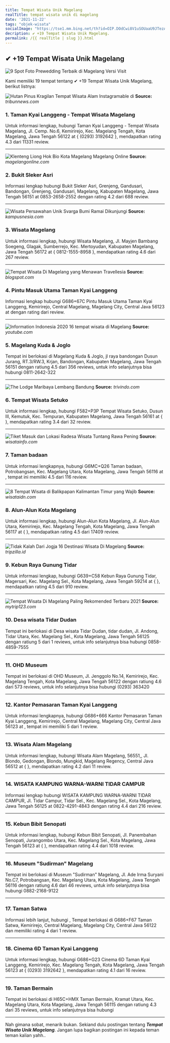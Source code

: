 ```yaml
---
title: Tempat Wisata Unik Magelang
realTitle: tempat wisata unik di magelang
date: '2021-11-22'
tags: "objek-wisata"
socialImage: "https://tse1.mm.bing.net/th?id=OIP.DOdCwi8V1uSOUaaU9JTezAHaFj&amp;pid=15.1"
decription: ✔ +19 Tempat Wisata Unik Magelang.
permalink: /{{ realTitle | slug }}.html
---
```


## ✔ +19 Tempat Wisata Unik Magelang

![9 Spot Foto Prewedding Terbaik di Magelang Versi Visit ](https://visitmagelang.id/wp-content/uploads/2020/05/prewed-punthuk-setumbu.jpg)



Kami memiliki 19 tempat tentang ✔ +19 Tempat Wisata Unik Magelang, berikut listnya:



![Hutan Pinus Kragilan Tempat Wisata Alam Instagramable di ](https://tse2.mm.bing.net/th?id=OIP.KjIqeqshsViTCTBtWWGnHgHaEK&amp;pid=15.1)
**Source:** _tribunnews.com_


### 1. Taman Kyai Langgeng - Tempat Wisata Magelang



Untuk informasi lengkap, hubungi Taman Kyai Langgeng - Tempat Wisata Magelang, Jl. Cemp. No.6, Kemirirejo, Kec. Magelang Tengah, Kota Magelang, Jawa Tengah 56122 at { (0293) 3192642 }, mendapatkan rating 4.3 dari 11331 review.

---


![Klenteng Liong Hok Bio Kota Magelang  Magelang Online](https://tse2.mm.bing.net/th?id=OIP.mgSqD60U_0bzav8_KNizpAHaEN&amp;pid=15.1)
**Source:** _magelangonline.com_


### 2. Bukit Sleker Asri



Informasi lengkap hubungi Bukit Sleker Asri, Grenjeng, Gandusari, Bandongan, Grenjeng, Gandusari, Magelang, Kabupaten Magelang, Jawa Tengah 56151 at 0853-2658-2552 dengan rating 4.2 dari 688 review.

---


![Wisata Persawahan Unik Svarga Bumi Ramai Dikunjungi ](https://tse1.mm.bing.net/th?id=OIP.EGCF05f5pNq1wdDozJ05WQHaEo&amp;pid=15.1)
**Source:** _kampusnesia.com_


### 3. Wisata Magelang



Untuk informasi lengkap, hubungi Wisata Magelang, Jl. Mayjen Bambang Soegeng, Glagak, Sumberrejo, Kec. Mertoyudan, Kabupaten Magelang, Jawa Tengah 56172 at { 0812-1555-8958 }, mendapatkan rating 4.6 dari 267 review.

---


![Tempat Wisata Di Magelang yang Menawan  Travellesia ](https://tse2.mm.bing.net/th?id=OIP.5zClDZheVF-K1s5Lil1JugHaFf&amp;pid=15.1)
**Source:** _blogspot.com_


### 4. Pintu Masuk Utama Taman Kyai Langgeng



Informasi lengkap hubungi G686+67C Pintu Masuk Utama Taman Kyai Langgeng, Kemirirejo, Central Magelang, Magelang City, Central Java 56123 at  dengan rating  dari  review.

---


![Information Indonesia 2020 16 tempat wisata di Magelang ](https://tse1.mm.bing.net/th?id=OIP.UAu3LiBTxrHaDn6e2OBNtAHaEK&amp;pid=15.1)
**Source:** _youtube.com_


### 5. Magelang Kuda &amp; Joglo



Tempat ini berlokasi di Magelang Kuda &amp; Joglo, jl raya bandongan Dusun Jurang, RT.3/RW.3, Krjan, Bandongan, Kabupaten Magelang, Jawa Tengah 56151 dengan ratiung 4.5 dari 356 reviews, untuk info selanjutnya bisa hubungi 0811-2642-322

---


![The Lodge Maribaya Lembang  Bandung](https://tse3.mm.bing.net/th?id=OIP.98ldiEDltb1JooEqngbXJQHaE7&amp;pid=15.1)
**Source:** _trivindo.com_


### 6. Tempat Wisata Setuko



Untuk informasi lengkap, hubungi F582+P3P Tempat Wisata Setuko, Dusun III, Kemutuk, Kec. Tempuran, Kabupaten Magelang, Jawa Tengah 56161 at {  }, mendapatkan rating 3.4 dari 32 review.

---


![Tiket Masuk dan Lokasi Radesa Wisata Tuntang Rawa Pening ](https://tse4.mm.bing.net/th?id=OIP.ZXcM5QXKTeooKj6Ln0z06AHaD4&amp;pid=15.1)
**Source:** _wisatainfo.com_


### 7. Taman badaan



Untuk informasi lengkapnya, hubungi G6MC+Q26 Taman badaan, Potrobangsan, Kec. Magelang Utara, Kota Magelang, Jawa Tengah 56116 at , tempat ini memiliki 4.5 dari 116 review.

---


![8 Tempat Wisata di Balikpapan Kalimantan Timur yang Wajib ](https://tse2.mm.bing.net/th?id=OIP.gvggWTAYDkMm4AzRDcoG0AHaEc&amp;pid=15.1)
**Source:** _wisataidn.com_


### 8. Alun-Alun Kota Magelang



Untuk informasi lengkap, hubungi Alun-Alun Kota Magelang, Jl. Alun-Alun Utara, Kemirirejo, Kec. Magelang Tengah, Kota Magelang, Jawa Tengah 56117 at {  }, mendapatkan rating 4.5 dari 17409 review.

---


![Tidak Kalah Dari Jogja 16 Destinasi Wisata Di Magelang ](https://tse4.mm.bing.net/th?id=OIP.fMrpYega3wsxrJeV7Ss4AwHaJI&amp;pid=15.1)
**Source:** _tripzilla.id_


### 9. Kebun Raya Gunung Tidar



Untuk informasi lengkap, hubungi G639+C58 Kebun Raya Gunung Tidar, Magersari, Kec. Magelang Sel., Kota Magelang, Jawa Tengah 59214 at {  }, mendapatkan rating 4.5 dari 910 review.

---


![Tempat Wisata Di Magelang Paling Rekomended Terbaru 2021](https://tse2.mm.bing.net/th?id=OIP.xgntv76bysxAwYwDhFws8gHaE6&amp;pid=15.1)
**Source:** _mytrip123.com_


### 10. Desa wisata Tidar Dudan



Tempat ini berlokasi di Desa wisata Tidar Dudan, tidar dudan, Jl. Andong, Tidar Utara, Kec. Magelang Sel., Kota Magelang, Jawa Tengah 56125 dengan ratiung 5 dari 1 reviews, untuk info selanjutnya bisa hubungi 0858-4859-7555

---


### 11. OHD Museum



Tempat ini berlokasi di OHD Museum, Jl. Jenggolo No.14, Kemirirejo, Kec. Magelang Tengah, Kota Magelang, Jawa Tengah 56122 dengan ratiung 4.6 dari 573 reviews, untuk info selanjutnya bisa hubungi (0293) 363420

---


### 12. Kantor Pemasaran Taman Kyai Langgeng



Untuk informasi lengkapnya, hubungi G686+666 Kantor Pemasaran Taman Kyai Langgeng, Kemirirejo, Central Magelang, Magelang City, Central Java 56123 at , tempat ini memiliki 5 dari 1 review.

---


### 13. Wisata Alam Magelang



Untuk informasi lengkap, hubungi Wisata Alam Magelang, 56551,, Jl. Blondo, Gedongan, Blondo, Mungkid, Magelang Regency, Central Java 56512 at {  }, mendapatkan rating 4.2 dari 11 review.

---


### 14. WISATA KAMPUNG WARNA-WARNI TIDAR CAMPUR



Informasi lengkap hubungi WISATA KAMPUNG WARNA-WARNI TIDAR CAMPUR, Jl. Tidar Campur, Tidar Sel., Kec. Magelang Sel., Kota Magelang, Jawa Tengah 56125 at 0822-4291-4843 dengan rating 4.4 dari 216 review.

---


### 15. Kebun Bibit Senopati



Untuk informasi lengkap, hubungi Kebun Bibit Senopati, Jl. Panembahan Senopati, Jurangombo Utara, Kec. Magelang Sel., Kota Magelang, Jawa Tengah 56123 at {  }, mendapatkan rating 4.4 dari 1018 review.

---


### 16. Museum &quot;Sudirman&quot; Magelang



Tempat ini berlokasi di Museum &quot;Sudirman&quot; Magelang, Jl. Ade Irma Suryani No.C7, Potrobangsan, Kec. Magelang Utara, Kota Magelang, Jawa Tengah 56116 dengan ratiung 4.6 dari 46 reviews, untuk info selanjutnya bisa hubungi 0882-2168-9122

---


### 17. Taman Satwa



Informasi lebih lanjut, hubungi , Tempat berlokasi di G686+F67 Taman Satwa, Kemirirejo, Central Magelang, Magelang City, Central Java 56122 dan memiliki rating 4 dari 1 review.

---


### 18. Cinema 6D Taman Kyai Langgeng



Untuk informasi lengkap, hubungi G686+G23 Cinema 6D Taman Kyai Langgeng, Kemirirejo, Kec. Magelang Tengah, Kota Magelang, Jawa Tengah 56123 at { (0293) 3192642 }, mendapatkan rating 4.1 dari 16 review.

---


### 19. Taman Bermain



Tempat ini berlokasi di H65C+HMX Taman Bermain, Kramat Utara, Kec. Magelang Utara, Kota Magelang, Jawa Tengah 56115 dengan ratiung 4.3 dari 35 reviews, untuk info selanjutnya bisa hubungi 

---









Nah gimana sobat, menarik bukan. Sekiand dulu postingan tentang ***Tempat Wisata Unik Magelang***. Jangan lupa bagikan postingan ini kepada teman teman kalian yahh..
